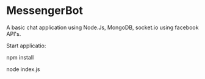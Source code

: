 # MessengerBot

A basic chat application using Node.Js, MongoDB, socket.io using facebook API's.


Start applicatio:

npm install

node index.js
